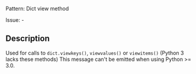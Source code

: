 Pattern: Dict view method

Issue: -

## Description

Used for calls to `dict.viewkeys()`, `viewvalues()` or `viewitems()` (Python 3 lacks these methods) This message can't be emitted when using Python >= 3.0.